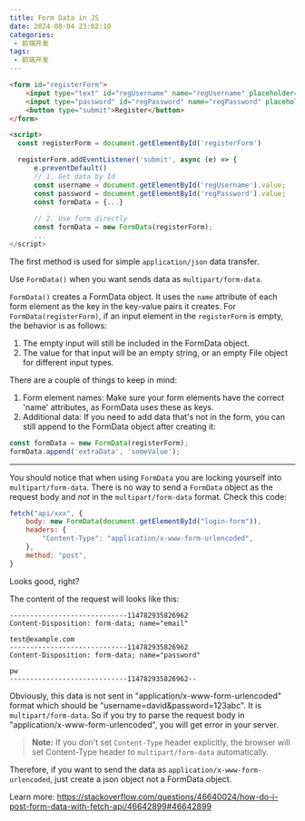 ```yaml
---
title: Form Data in JS
date: 2024-08-04 23:02:10
categories:
 - 前端开发
tags:
 - 前端开发
---
```


```html 
<form id="registerForm">
    <input type="text" id="regUsername" name="regUsername" placeholder="Username" required>
    <input type="password" id="regPassword" name="regPassword" placeholder="Password" required>
    <button type="submit">Register</button>
</form>

<script>
  const registerForm = document.getElementById('registerForm')

  registerForm.addEventListener('submit', async (e) => {
      e.preventDefault()
      // 1. Get data by Id
      const username = document.getElementById('regUsername').value;
      const password = document.getElementById('regPassword').value;
      const formData = {...}
                        
      // 2. Use form directly
      const formData = new FormData(registerForm);
      ...
</script>
```

The first method is used for simple `application/json` data transfer. 

Use `FormData()` when you want sends data as `multipart/form-data`. 

`FormData()` creates a FormData object. It uses the `name` attribute of each form element as the key in the key-value pairs it creates. For `FormData(registerForm)`, if an input element in the `registerForm` is empty, the behavior is as follows:

1. The empty input will still be included in the FormData object.
2. The value for that input will be an empty string, or an empty File object for different input types. 

There are a couple of things to keep in mind:

1. Form element names: Make sure your form elements have the correct 'name' attributes, as FormData uses these as keys.
2. Additional data: If you need to add data that's not in the form, you can still append to the FormData object after creating it:

```js
const formData = new FormData(registerForm);
formData.append('extraData', 'someValue');
```

----

You should notice that when using `FormData` you are locking yourself into `multipart/form-data`. There is no way to send a `FormData` object as the request  body and *not* in the `multipart/form-data` format. Check this code:

```js
fetch("api/xxx", {
    body: new FormData(document.getElementById("login-form")),
    headers: {
        "Content-Type": "application/x-www-form-urlencoded",
    },
    method: "post",
}
```

Looks good, right?

The content of the request will looks like this:

```
-----------------------------114782935826962
Content-Disposition: form-data; name="email"

test@example.com
-----------------------------114782935826962
Content-Disposition: form-data; name="password"

pw
-----------------------------114782935826962--
```

Obviously, this data is not sent in "application/x-www-form-urlencoded" format which should be "username=david&password=123abc". It is  `multipart/form-data`. So if you try to parse the request body in  "application/x-www-form-urlencoded", you will get error in your server. 

> **Note:** If you don't set `Content-Type` header explicitly, the browser will set Content-Type header to `multipart/form-data` automatically. 

Therefore, if you want to send the data as `application/x-www-form-urlencoded`, just create a json object not a FormData object. 

Learn more: https://stackoverflow.com/questions/46640024/how-do-i-post-form-data-with-fetch-api/46642899#46642899

